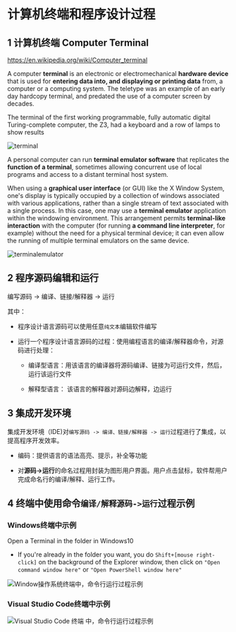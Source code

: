 
# 计算机终端和程序设计过程

## 1 计算机终端 Computer Terminal

https://en.wikipedia.org/wiki/Computer_terminal

A computer **terminal** is an electronic or electromechanical **hardware device** that is used for **entering data into, and displaying or printing data** from, a computer or a computing system. The teletype was an example of an early day hardcopy terminal, and predated the use of a computer screen by decades.

The terminal of the first working programmable, fully automatic digital Turing-complete computer, the Z3, had a keyboard and a row of lamps to show results

![terminal](./codingterminal/ASR-33_1.jpg)

A personal computer can run **terminal emulator software** that replicates the **function of a terminal**, sometimes allowing concurrent use of local programs and access to a distant terminal host system.

When using a **graphical user interface** (or GUI) like the X Window System, one's display is typically occupied by a collection of windows associated with various applications, rather than a single stream of text associated with a single process. In this case, one may use a **terminal emulator** application within the windowing environment. This arrangement permits **terminal-like interaction** with the computer (for running **a command line interpreter**, for example) without the need for a physical terminal device; it can even allow the running of multiple terminal emulators on the same device.

![terminalemulator](./codingterminal/terminal-emulator.jpg)

## 2 程序源码编辑和运行

编写源码 -> 编译、链接/解释器 -> 运行

其中：

* 程序设计语言源码可以使用任意`纯文本`编辑软件编写

* 运行一个程序设计语言源码的过程：使用编程语言的编译/解释器命令，对源码进行处理：

   * 编译型语言：用该语言的编译器将源码编译、链接为可运行文件，然后，运行该运行文件

   * 解释型语言： 该语言的解释器对源码边解释，边运行

## 3 集成开发环境

集成开发环境（IDE)对`编写源码 -> 编译、链接/解释器 -> 运行`过程进行了集成，以提高程序开发效率。

 * 编码：提供语言的语法高亮、提示，补全等功能

 * 对**源码->运行**的命名过程用封装为图形用户界面。用户点击鼠标，软件帮用户完成命名行的编译/解释、运行工作。

## 4 终端中使用命令`编译/解释源码->运行`过程示例

### Windows终端中示例

Open a Terminal in the folder in Windows10

* If you're already in the folder you want, you do `Shift+[mouse right-click]` on the background of the Explorer window, then click on `"Open command window here"` or `"Open PowerShell window here"`

![Window操作系统终端中，命令行运行过程示例](./codingterminal/demo-windows-shell.jpg)

### Visual Studio Code终端中示例

![Visual Studio Code **终端** 中，命令行运行过程示例](./codingterminal/demo-vscode-terminal.jpg)

